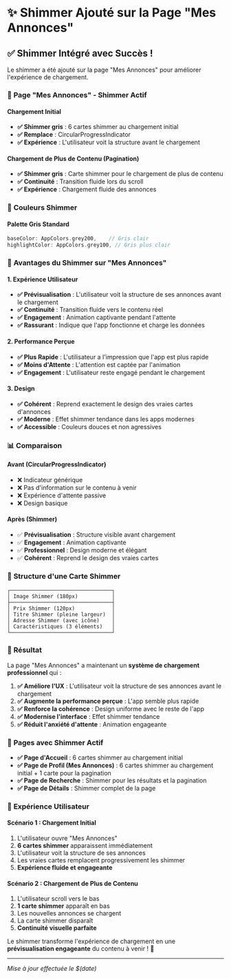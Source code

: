 # ✨ Shimmer Ajouté sur la Page "Mes Annonces"

## ✅ **Shimmer Intégré avec Succès !**

Le shimmer a été ajouté sur la page "Mes Annonces" pour améliorer l'expérience de chargement.

### 📱 **Page "Mes Annonces" - Shimmer Actif**

#### **Chargement Initial**
- **✅ Shimmer gris** : 6 cartes shimmer au chargement initial
- **✅ Remplace** : CircularProgressIndicator
- **✅ Expérience** : L'utilisateur voit la structure avant le chargement

#### **Chargement de Plus de Contenu (Pagination)**
- **✅ Shimmer gris** : Carte shimmer pour le chargement de plus de contenu
- **✅ Continuité** : Transition fluide lors du scroll
- **✅ Expérience** : Chargement fluide des annonces

### 🎨 **Couleurs Shimmer**

#### **Palette Gris Standard**
```dart
baseColor: AppColors.grey200,    // Gris clair
highlightColor: AppColors.grey100, // Gris plus clair
```

### 🎯 **Avantages du Shimmer sur "Mes Annonces"**

#### **1. Expérience Utilisateur**
- **✅ Prévisualisation** : L'utilisateur voit la structure de ses annonces avant le chargement
- **✅ Continuité** : Transition fluide vers le contenu réel
- **✅ Engagement** : Animation captivante pendant l'attente
- **✅ Rassurant** : Indique que l'app fonctionne et charge les données

#### **2. Performance Perçue**
- **✅ Plus Rapide** : L'utilisateur a l'impression que l'app est plus rapide
- **✅ Moins d'Attente** : L'attention est captée par l'animation
- **✅ Engagement** : L'utilisateur reste engagé pendant le chargement

#### **3. Design**
- **✅ Cohérent** : Reprend exactement le design des vraies cartes d'annonces
- **✅ Moderne** : Effet shimmer tendance dans les apps modernes
- **✅ Accessible** : Couleurs douces et non agressives

### 📊 **Comparaison**

#### **Avant (CircularProgressIndicator)**
- ❌ Indicateur générique
- ❌ Pas d'information sur le contenu à venir
- ❌ Expérience d'attente passive
- ❌ Design basique

#### **Après (Shimmer)**
- ✅ **Prévisualisation** : Structure visible avant chargement
- ✅ **Engagement** : Animation captivante
- ✅ **Professionnel** : Design moderne et élégant
- ✅ **Cohérent** : Reprend le design des vraies cartes

### 🎨 **Structure d'une Carte Shimmer**

```
┌─────────────────────────────────┐
│ Image Shimmer (180px)           │
├─────────────────────────────────┤
│ Prix Shimmer (120px)            │
│ Titre Shimmer (pleine largeur)  │
│ Adresse Shimmer (avec icône)    │
│ Caractéristiques (3 éléments)   │
└─────────────────────────────────┘
```

### 🚀 **Résultat**

La page "Mes Annonces" a maintenant un **système de chargement professionnel** qui :

1. **✅ Améliore l'UX** : L'utilisateur voit la structure de ses annonces avant le chargement
2. **✅ Augmente la performance perçue** : L'app semble plus rapide
3. **✅ Renforce la cohérence** : Design uniforme avec le reste de l'app
4. **✅ Modernise l'interface** : Effet shimmer tendance
5. **✅ Réduit l'anxiété d'attente** : Animation engageante

### 📱 **Pages avec Shimmer Actif**

- **✅ Page d'Accueil** : 6 cartes shimmer au chargement initial
- **✅ Page de Profil (Mes Annonces)** : 6 cartes shimmer au chargement initial + 1 carte pour la pagination
- **✅ Page de Recherche** : Shimmer pour les résultats et la pagination
- **✅ Page de Détails** : Shimmer complet de la page

### 🎯 **Expérience Utilisateur**

#### **Scénario 1 : Chargement Initial**
1. L'utilisateur ouvre "Mes Annonces"
2. **6 cartes shimmer** apparaissent immédiatement
3. L'utilisateur voit la structure de ses annonces
4. Les vraies cartes remplacent progressivement les shimmer
5. **Expérience fluide et engageante**

#### **Scénario 2 : Chargement de Plus de Contenu**
1. L'utilisateur scroll vers le bas
2. **1 carte shimmer** apparaît en bas
3. Les nouvelles annonces se chargent
4. La carte shimmer disparaît
5. **Continuité visuelle parfaite**

Le shimmer transforme l'expérience de chargement en une **prévisualisation engageante** du contenu à venir ! 🎉

---
*Mise à jour effectuée le $(date)*
